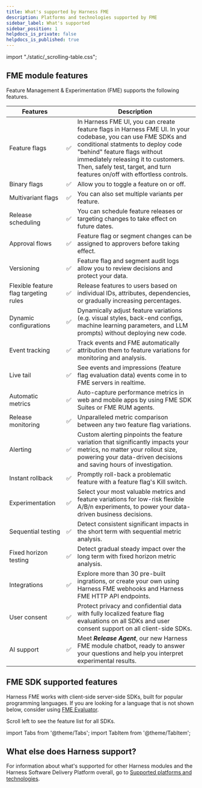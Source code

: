 ```yaml
---
title: What's supported by Harness FME
description: Platforms and technologies supported by FME
sidebar_label: What's supported
sidebar_position: 1
helpdocs_is_private: false
helpdocs_is_published: true
---
```

import "./static/_scrolling-table.css";

## FME module features

Feature Management & Experimentation (FME) supports the following features.

| **Features** | | **Description** |
| --- | --- | --- |
| Feature flags | ✅ | In Harness FME UI, you can create feature flags in Harness FME UI. In your codebase, you can use FME SDKs and conditional statments to deploy code "behind" feature flags without immediately releasing it to customers. Then, safely test, target, and turn features on/off with effortless controls. |
| Binary flags | ✅ | Allow you to toggle a feature on or off. |
| Multivariant flags | ✅ | You can also set multiple variants per feature. |
| Release scheduling | ✅ | You can schedule feature releases or targeting changes to take effect on future dates. |
| Approval flows | ✅ | Feature flag or segment changes can be assigned to approvers before taking effect. |
| Versioning | ✅ | Feature flag and segment audit logs allow you to review decisions and protect your data. |
| Flexible feature flag targeting rules | ✅ | Release features to users based on individual IDs, attributes, dependencies, or gradually increasing percentages. |
| Dynamic configurations | ✅ | Dynamically adjust feature variations (e.g. visual styles, back-end configs, machine learning parameters, and LLM prompts) without deploying new code. |
| Event tracking | ✅ | Track events and FME automatically attribution them to feature variations for monitoring and analysis. |
| Live tail | ✅ | See events and impressions (feature flag evaluation data) events come in to FME servers in realtime.
| Automatic metrics | ✅ | Auto-capture performance metrics in web and mobile apps by using FME SDK Suites or FME RUM agents. |
| Release monitoring | ✅ | Unparalleled metric comparison between any two feature flag variations. |
| Alerting | ✅ | Custom alerting pinpoints the feature variation that significantly impacts your metrics, no matter your rollout size, powering your data-driven decisions and saving hours of investigation. |
| Instant rollback | ✅ | Promptly roll-back a problematic feature with a feature flag's Kill switch. |
| Experimentation | ✅ | Select your most valuable metrics and feature variations for low-risk flexible A/B/n experiments, to power your data-driven business decisions. |
| Sequential testing | ✅ | Detect consistent significant impacts in the short term with sequential metric analysis. |
| Fixed horizon testing | ✅ | Detect gradual steady impact over the long term with fixed horizon metric analysis. |
| Integrations |  ✅ | Explore more than 30 pre-built ingrations, or create your own using Harness FME webhooks and Harness FME HTTP API endpoints. |
| User consent | ✅ | Protect privacy and confidential data with fully localized feature flag evaluations on all SDKs and user consent support on all client-side SDKs. |
| AI support | ✅ | Meet ___Release Agent___, our new Harness FME module chatbot, ready to answer your questions and help you interpret experimental results. |

## FME SDK supported features

Harness FME works with client-side server-side SDKs, built for popular programming languages. If you are looking for a language that is not shown below, consider using [FME Evaluator](https://help.split.io/hc/en-us/articles/360020037072-Split-Evaluator).

Scroll left to see the feature list for all SDKs.

import Tabs from '@theme/Tabs';
import TabItem from '@theme/TabItem';

<!--

<Tabs
  groupId="sdktab" queryString>
  <TabItem value="client-side" label="Client-side SDKs">

  Client-side SDKs evaluate feature flags on your web or mobile client. See below for the full list of supported features.

    <div style={{ overflowX: 'scroll', marginLeft: '0'}}>
      <table style={{border: '1px solid rgb(96, 103, 112)'}}>
        <thead>
          <tr>
            <th class='solidBgColor' style={{position: 'sticky', left:'0', minWidth:'15em'}}>Features</th>
            <th>[Android SDK Suite](/docs/feature-management-experimentation/sdks-and-infrastructure/docs/sdks/android/android-suite)</th>
            <th>      [Android SDK](/docs/feature-management-experimentation/sdks-and-infrastructure/docs/sdks/android/android-sdk)</th>
            <th>[Android RUM Agent](/docs/feature-management-experimentation/sdks-and-infrastructure/docs/sdks/android/android-rum-agent/)</th>
            <th>[Angular utilities](/docs/feature-management-experimentation/sdks-and-infrastructure/docs/sdks/angular/angular-utilities)</th>
            <th>[Browser SDK Suite](/docs/feature-management-experimentation/sdks-and-infrastructure/docs/sdks/javascript/browser-suite)</th>
            <th>      [Browser SDK](/docs/feature-management-experimentation/sdks-and-infrastructure/docs/sdks/javascript/browser-sdk/)</th>
            <th>[Browser RUM Agent](/docs/feature-management-experimentation/sdks-and-infrastructure/docs/sdks/javascript/browser-rum-agent/)</th>
            <th>   [Flutter plugin](/docs/feature-management-experimentation/sdks-and-infrastructure/docs/sdks/flutter/flutter-plugin)</th>
            <th>    [iOS SDK Suite](/docs/feature-management-experimentation/sdks-and-infrastructure/docs/sdks/ios/ios-suite)</th>
            <th>          [iOS SDK](/docs/feature-management-experimentation/sdks-and-infrastructure/docs/sdks/ios/ios-sdk/)</th>
            <th>    [iOS RUM Agent](/docs/feature-management-experimentation/sdks-and-infrastructure/docs/sdks/ios/ios-rum-agent/)</th>
            <th>   [JavaScript SDK](/docs/feature-management-experimentation/sdks-and-infrastructure/docs/sdks/javascript/javascript-sdk/)</th>
            <th>        [React SDK](/docs/feature-management-experimentation/sdks-and-infrastructure/docs/sdks/react/react-sdk/)</th>
            <th> [React Native SDK](/docs/feature-management-experimentation/sdks-and-infrastructure/docs/sdks/react/react-native-sdk/)</th>
            <th>        [Redux SDK](/docs/feature-management-experimentation/sdks-and-infrastructure/docs/sdks/redux/redux-sdk)</th>
          </tr>
        </thead>
        <tbody>
          <tr>
            <th class='solidBgColor' style={{position: 'sticky', left:'0'}}>Language(s)</th>
            <td>[Java](/docs/feature-management-experimentation/sdks-and-infrastructure/docs/sdks/java/android-suite)/[Kotlin](/docs/feature-management-experimentation/sdks-and-infrastructure/docs/sdks/kotlin/android-suite)</td>
            <td>[Java](/docs/feature-management-experimentation/sdks-and-infrastructure/docs/sdks/java/android-sdk/)/[Kotlin](/docs/feature-management-experimentation/sdks-and-infrastructure/docs/sdks/kotlin/android-sdk/)</td>
            <td>[Java](/docs/feature-management-experimentation/sdks-and-infrastructure/docs/sdks/java/android-rum-agent/)/[Kotlin](/docs/feature-management-experimentation/sdks-and-infrastructure/docs/sdks/kotlin/android-rum-agent/)</td>
            <td>[TypeScript](/docs/feature-management-experimentation/sdks-and-infrastructure/docs/sdks/typescript/angular-utilities)</td>
            <td>[JavaScript](/docs/feature-management-experimentation/sdks-and-infrastructure/docs/sdks/javascript/browser-suite)/ [TypeScript](/docs/feature-management-experimentation/sdks-and-infrastructure/docs/sdks/javascript/browser-suite)</td>
            <td>[JavaScript](/docs/feature-management-experimentation/sdks-and-infrastructure/docs/sdks/javascript/browser-sdk/)/ [TypeScript](/docs/feature-management-experimentation/sdks-and-infrastructure/docs/sdks/typescript/browser-sdk/)</td>
            <td>[JavaScript](/docs/feature-management-experimentation/sdks-and-infrastructure/docs/sdks/javascript/browser-rum-agent/)/ [TypeScript](/docs/feature-management-experimentation/sdks-and-infrastructure/docs/sdks/typescript/browser-rum-agent/)</td>
            <td>[Dart](/docs/feature-management-experimentation/sdks-and-infrastructure/docs/sdks/dart/flutter-plugin)/[Flutter](/docs/feature-management-experimentation/sdks-and-infrastructure/docs/sdks/flutter/flutter-plugin)</td>
            <td>[Swift](/docs/feature-management-experimentation/sdks-and-infrastructure/docs/sdks/swift/ios-suite)</td>
            <td>[Swift](/docs/feature-management-experimentation/sdks-and-infrastructure/docs/sdks/swift/ios-sdk/)</td>
            <td>[Swift](/docs/feature-management-experimentation/sdks-and-infrastructure/docs/sdks/swift/ios-rum-agent/)</td>
            <td>[JavaScript](/docs/feature-management-experimentation/sdks-and-infrastructure/docs/sdks/javascript/javascript-sdk/)/ [TypeScript](/docs/feature-management-experimentation/sdks-and-infrastructure/docs/sdks/typescript/javascript-sdk/)</td>
            <td>[JavaScript](/docs/feature-management-experimentation/sdks-and-infrastructure/docs/sdks/javascript/react-sdk/)/ [TypeScript](/docs/feature-management-experimentation/sdks-and-infrastructure/docs/sdks/typescript/react-sdk/)</td>
            <td>[JavaScript](/docs/feature-management-experimentation/sdks-and-infrastructure/docs/sdks/javascript/react-native-sdk/)/ [TypeScript](/docs/feature-management-experimentation/sdks-and-infrastructure/docs/sdks/typescript/react-native-sdk/)</td>
            <td>[JavaScript](/docs/feature-management-experimentation/sdks-and-infrastructure/docs/sdks/javascript/redux-sdk)/ [TypeScript](/docs/feature-management-experimentation/sdks-and-infrastructure/docs/sdks/typescript/redux-sdk)</td>
          </tr>
          <tr>
            <th class='solidBgColor' style={{position: 'sticky', left:'0'}}>Feature flag evaluation</th>
            <td>✅</td>
            <td>[✅](/docs/feature-management-experimentation/sdks-and-infrastructure/docs/sdks/android/android-sdk/#basic-use)</td>
            <td>✘</td>
            <td>✅</td>
            <td>✅</td>
            <td>[✅](/docs/feature-management-experimentation/sdks-and-infrastructure/docs/sdks/javascript/browser-sdk/#basic-use)</td>
            <td>✘</td>
            <td>✅</td>
            <td>✅</td>
            <td>[✅](/docs/feature-management-experimentation/sdks-and-infrastructure/docs/sdks/ios/ios-sdk/#basic-use)</td>
            <td>✘</td>
            <td>[✅](/docs/feature-management-experimentation/sdks-and-infrastructure/docs/sdks/javascript/javascript-sdk/#basic-use)</td>
            <td>[✅](/docs/feature-management-experimentation/sdks-and-infrastructure/docs/sdks/react/react-sdk/#basic-use)</td>
            <td>[✅](/docs/feature-management-experimentation/sdks-and-infrastructure/docs/sdks/react/react-native-sdk/#basic-use)</td>
            <td>✅</td>
          </tr>
          <tr>
            <th class='solidBgColor' style={{position: 'sticky', left:'0'}}>Dynamic config (for feature flag treatments)</th>
            <td>✅</td>
            <td>[✅](/docs/feature-management-experimentation/sdks-and-infrastructure/docs/sdks/android/android-sdk/advanced-feature-flag-evaluations/#get-treatments-with-configurations)</td>
            <td>✘</td>
            <td>✅</td>
            <td>✅</td>
            <td>[✅](/docs/feature-management-experimentation/sdks-and-infrastructure/docs/sdks/javascript/browser-sdk/advanced-feature-flag-evaluations/#get-treatments-with-configurations)</td>
            <td>✘</td>
            <td>✅</td>
            <td>✅</td>
            <td>[✅](/docs/feature-management-experimentation/sdks-and-infrastructure/docs/sdks/ios/ios-sdk/advanced-feature-flag-evaluations/#get-treatments-with-configurations)</td>
            <td>✘</td>
            <td>[✅](/docs/feature-management-experimentation/sdks-and-infrastructure/docs/sdks/javascript/javascript-sdk/advanced-feature-flag-evaluations/#get-treatments-with-configurations)</td>
            <td>[✅](/docs/feature-management-experimentation/sdks-and-infrastructure/docs/sdks/react/react-sdk/#example-of-getting-feature-flag-treatments-with-configurations)</td>
            <td>[✅](/docs/feature-management-experimentation/sdks-and-infrastructure/docs/sdks/react/react-native-sdk/advanced-feature-flag-evaluations/#get-treatments-with-configurations)</td>
            <td>✅</td>
          </tr>
          <tr>
            <th class='solidBgColor' style={{position: 'sticky', left:'0'}}>User ID targeting</th>
            <td>✅</td>
            <td>[✅](/docs/feature-management-experimentation/sdks-and-infrastructure/docs/sdks/android/android-sdk/#basic-use)</td>
            <td>✘</td>
            <td>✅</td>
            <td>✅</td>
            <td>[✅](/docs/feature-management-experimentation/sdks-and-infrastructure/docs/sdks/javascript/browser-sdk/#basic-use)</td>
            <td>✘</td>
            <td>✅</td>
            <td>✅</td>
            <td>[✅](/docs/feature-management-experimentation/sdks-and-infrastructure/docs/sdks/ios/ios-sdk/#basic-use)</td>
            <td>✘</td>
            <td>[✅](/docs/feature-management-experimentation/sdks-and-infrastructure/docs/sdks/javascript/javascript-sdk/#basic-use)</td>
            <td>[✅](/docs/feature-management-experimentation/sdks-and-infrastructure/docs/sdks/react/react-sdk/#basic-use)</td>
            <td>[✅](/docs/feature-management-experimentation/sdks-and-infrastructure/docs/sdks/react/react-native-sdk/#basic-use)</td>
            <td>✅</td>
          </tr>
          <tr>
            <th class='solidBgColor' style={{position: 'sticky', left:'0'}}>Segment targeting</th>
            <td>✅</td>
            <td>[✅](/docs/feature-management-experimentation/sdks-and-infrastructure/docs/sdks/android/android-sdk/#basic-use)</td>
            <td>✘</td>
            <td>✅</td>
            <td>✅</td>
            <td>[✅](/docs/feature-management-experimentation/sdks-and-infrastructure/docs/sdks/javascript/browser-sdk/#basic-use)</td>
            <td>✘</td>
            <td>✅</td>
            <td>✅</td>
            <td>[✅](/docs/feature-management-experimentation/sdks-and-infrastructure/docs/sdks/ios/ios-sdk/#basic-use)</td>
            <td>✘</td>
            <td>[✅](/docs/feature-management-experimentation/sdks-and-infrastructure/docs/sdks/javascript/javascript-sdk/#basic-use)</td>
            <td>[✅](/docs/feature-management-experimentation/sdks-and-infrastructure/docs/sdks/react/react-sdk/#basic-use)</td>
            <td>[✅](/docs/feature-management-experimentation/sdks-and-infrastructure/docs/sdks/react/react-native-sdk/#basic-use)</td>
            <td>✅</td>
          </tr>
          <tr>
            <th class='solidBgColor' style={{position: 'sticky', left:'0'}}>Large Segment targeting</th>
            <td>✅</td>
            <td>[✅](/docs/feature-management-experimentation/sdks-and-infrastructure/docs/sdks/android/android-sdk/#basic-use)</td>
            <td>✘</td>
            <td>✅</td>
            <td>✅</td>
            <td>[✅](/docs/feature-management-experimentation/sdks-and-infrastructure/docs/sdks/javascript/browser-sdk/#basic-use)</td>
            <td>✘</td>
            <td>✅</td>
            <td>✅</td>
            <td>[✅](/docs/feature-management-experimentation/sdks-and-infrastructure/docs/sdks/ios/ios-sdk/#basic-use)</td>
            <td>✘</td>
            <td>[✅](/docs/feature-management-experimentation/sdks-and-infrastructure/docs/sdks/javascript/javascript-sdk/#basic-use)</td>
            <td>[✅](/docs/feature-management-experimentation/sdks-and-infrastructure/docs/sdks/react/react-sdk/#basic-use)</td>
            <td>[✅](/docs/feature-management-experimentation/sdks-and-infrastructure/docs/sdks/react/react-native-sdk/#basic-use)</td>
            <td>✅</td>
          </tr>
          <tr>
            <th class='solidBgColor' style={{position: 'sticky', left:'0'}}>Custom attributes targeting</th>
            <td>✅</td>
            <td>[✅](/docs/feature-management-experimentation/sdks-and-infrastructure/docs/sdks/android/android-sdk/advanced-feature-flag-evaluations/#user-attributes)</td>
            <td>✘</td>
            <td>✅</td>
            <td>✅</td>
            <td>[✅](/docs/feature-management-experimentation/sdks-and-infrastructure/docs/sdks/javascript/browser-sdk/advanced-feature-flag-evaluations/#user-attributes)</td>
            <td>✘</td>
            <td>✅</td>
            <td>✅</td>
            <td>[✅](/docs/feature-management-experimentation/sdks-and-infrastructure/docs/sdks/ios/ios-sdk/advanced-feature-flag-evaluations/#user-attributes)</td>
            <td>✘</td>
            <td>[✅](/docs/feature-management-experimentation/sdks-and-infrastructure/docs/sdks/javascript/javascript-sdk/advanced-feature-flag-evaluations/#user-attributes)</td>
            <td>[✅](/docs/feature-management-experimentation/sdks-and-infrastructure/docs/sdks/react/react-sdk/advanced-feature-flag-evaluations/#user-attributes)</td>
            <td>[✅](/docs/feature-management-experimentation/sdks-and-infrastructure/docs/sdks/react/react-native-sdk/advanced-feature-flag-evaluations/#user-attributes)</td>
            <td>✅</td>
          </tr>
          <tr>
            <th class='solidBgColor' style={{position: 'sticky', left:'0'}}>Flag sets</th>
            <td>✅</td>
            <td>[✅](/docs/feature-management-experimentation/sdks-and-infrastructure/docs/sdks/android/android-sdk/configuration/#syncconfig)</td>
            <td>✘</td>
            <td>✅</td>
            <td>✅</td>
            <td>[✅](/docs/feature-management-experimentation/sdks-and-infrastructure/docs/sdks/javascript/browser-sdk/configuration/#splitfilters)</td>
            <td>✘</td>
            <td>✅</td>
            <td>✅</td>
            <td>[✅](/docs/feature-management-experimentation/sdks-and-infrastructure/docs/sdks/ios/ios-sdk/configuration/#sync)</td>
            <td>✘</td>
            <td>[✅](/docs/feature-management-experimentation/sdks-and-infrastructure/docs/sdks/javascript/javascript-sdk/configuration/#syncsplitfilters)</td>
            <td>✅</td>
            <td>✅</td>
            <td>✅</td>
          </tr>
          <tr>
            <th class='solidBgColor' style={{position: 'sticky', left:'0'}}>Experiments</th>
            <td>✅</td>
            <td>[✅](/docs/feature-management-experimentation/sdks-and-infrastructure/docs/sdks/android/android-sdk/track/)</td>
            <td>[✅](/docs/feature-management-experimentation/sdks-and-infrastructure/docs/real-user-monitoring/android-rum-agent/advanced-use-cases/#custom-events)</td>
            <td>✅</td>
            <td>✅</td>
            <td>[✅](/docs/feature-management-experimentation/sdks-and-infrastructure/docs/sdks/javascript/browser-sdk/track/)</td>
            <td>[✅](/docs/feature-management-experimentation/sdks-and-infrastructure/docs/sdks/javascript/browser-rum-agent/advanced-use-cases/#custom-events)</td>
            <td>✅</td>
            <td>✅</td>
            <td>[✅](/docs/feature-management-experimentation/sdks-and-infrastructure/docs/sdks/ios/ios-sdk/track/)</td>
            <td>[✅](/docs/feature-management-experimentation/sdks-and-infrastructure/docs/sdks/ios/ios-rum-agent/advanced-use-cases/#custom-events)</td>
            <td>[✅](/docs/feature-management-experimentation/sdks-and-infrastructure/docs/sdks/javascript/javascript-sdk/track/)</td>
            <td>[✅](/docs/feature-management-experimentation/sdks-and-infrastructure/docs/sdks/react/react-sdk/track/)</td>
            <td>[✅](/docs/feature-management-experimentation/sdks-and-infrastructure/docs/sdks/react/react-native-sdk/track/)</td>
            <td>✅</td>
          </tr>
          <tr>
            <th class='solidBgColor' style={{position: 'sticky', left:'0'}}>Event tracking</th>
            <td>✅</td>
            <td>[✅](/docs/feature-management-experimentation/sdks-and-infrastructure/docs/sdks/android/android-sdk/track/)</td>
            <td>[✅](/docs/feature-management-experimentation/sdks-and-infrastructure/docs/real-user-monitoring/android-rum-agent/advanced-use-cases/#custom-events)</td>
            <td>✅</td>
            <td>✅</td>
            <td>[✅](/docs/feature-management-experimentation/sdks-and-infrastructure/docs/sdks/javascript/browser-sdk/track/)</td>
            <td>[✅](/docs/feature-management-experimentation/sdks-and-infrastructure/docs/sdks/javascript/browser-rum-agent/advanced-use-cases/#custom-events)</td>
            <td>✅</td>
            <td>✅</td>
            <td>[✅](/docs/feature-management-experimentation/sdks-and-infrastructure/docs/sdks/ios/ios-sdk/track/)</td>
            <td>[✅](/docs/feature-management-experimentation/sdks-and-infrastructure/docs/sdks/ios/ios-rum-agent/advanced-use-cases/#custom-events)</td>
            <td>[✅](/docs/feature-management-experimentation/sdks-and-infrastructure/docs/sdks/javascript/javascript-sdk/track/)</td>
            <td>[✅](/docs/feature-management-experimentation/sdks-and-infrastructure/docs/sdks/react/react-sdk/track/)</td>
            <td>[✅](/docs/feature-management-experimentation/sdks-and-infrastructure/docs/sdks/react/react-native-sdk/track/)</td>
            <td>✅</td>
          </tr>
          <tr>
            <th class='solidBgColor' style={{position: 'sticky', left:'0'}}>Custom event properties</th>
            <td>✅</td>
            <td>[✅](/docs/feature-management-experimentation/sdks-and-infrastructure/docs/sdks/android/android-sdk/track/)</td>
            <td>[✅](/docs/feature-management-experimentation/sdks-and-infrastructure/docs/real-user-monitoring/android-rum-agent/advanced-use-cases/#custom-events)</td>
            <td>✅</td>
            <td>✅</td>
            <td>[✅](/docs/feature-management-experimentation/sdks-and-infrastructure/docs/sdks/javascript/browser-sdk/track/)</td>
            <td>[✅](/docs/feature-management-experimentation/sdks-and-infrastructure/docs/sdks/javascript/browser-rum-agent/advanced-use-cases/#custom-events)</td>
            <td>✅</td>
            <td>✅</td>
            <td>[✅](/docs/feature-management-experimentation/sdks-and-infrastructure/docs/sdks/ios/ios-sdk/track/)</td>
            <td>[✅](/docs/feature-management-experimentation/sdks-and-infrastructure/docs/sdks/ios/ios-rum-agent/advanced-use-cases/#custom-events)</td>
            <td>[✅](/docs/feature-management-experimentation/sdks-and-infrastructure/docs/sdks/javascript/javascript-sdk/track/)</td>
            <td>[✅](/docs/feature-management-experimentation/sdks-and-infrastructure/docs/sdks/react/react-sdk/track/)</td>
            <td>[✅](/docs/feature-management-experimentation/sdks-and-infrastructure/docs/sdks/react/react-native-sdk/track/)</td>
            <td>✅</td>
          </tr>
          <tr>
            <th class='solidBgColor' style={{position: 'sticky', left:'0'}}>Automatic metrics</th>
            <td>✅</td>
            <td>✘</td>
            <td>[✅](/docs/feature-management-experimentation/sdks-and-infrastructure/docs/sdks/android/android-rum-agent/#automatic-metric-creation)</td>
            <td>✘</td>
            <td>✅</td>
            <td>✘</td>
            <td>[✅](/docs/feature-management-experimentation/sdks-and-infrastructure/docs/sdks/javascript/browser-rum-agent/#automatic-metric-creation)</td>
            <td>✘</td>
            <td>✅</td>
            <td>✘</td>
            <td>[✅](/docs/feature-management-experimentation/sdks-and-infrastructure/docs/sdks/ios/ios-rum-agent/#automatic-metric-creation)</td>
            <td>✘</td>
            <td>✘</td>
            <td>✘</td>
            <td>✘</td>
          </tr>
          <tr>
            <th class='solidBgColor' style={{position: 'sticky', left:'0'}}>Localhost mode</th>
            <td>✅</td>
            <td>[✅](/docs/feature-management-experimentation/sdks-and-infrastructure/docs/sdks/android/android-sdk/localhost-mode/)</td>
            <td>✘</td>
            <td>✅</td>
            <td>✅</td>
            <td>[✅](/docs/feature-management-experimentation/sdks-and-infrastructure/docs/sdks/javascript/browser-sdk/localhost-mode/)</td>
            <td>✘</td>
            <td>✅</td>
            <td>✅</td>
            <td>[✅](/docs/feature-management-experimentation/sdks-and-infrastructure/docs/sdks/ios/ios-sdk/localhost-mode/)</td>
            <td>✘</td>
            <td>[✅](/docs/feature-management-experimentation/sdks-and-infrastructure/docs/sdks/javascript/javascript-sdk/localhost-mode/)</td>
            <td>[✅](/docs/feature-management-experimentation/sdks-and-infrastructure/docs/sdks/react/react-sdk/localhost-mode/)</td>
            <td>[✅](/docs/feature-management-experimentation/sdks-and-infrastructure/docs/sdks/react/react-native-sdk/localhost-mode/)</td>
            <td>✅</td>
          </tr>
          <tr>
            <th class='solidBgColor' style={{position: 'sticky', left:'0'}}>Flush</th>
            <td>✅</td>
            <td>[✅](/docs/feature-management-experimentation/sdks-and-infrastructure/docs/sdks/android/android-sdk/flush/)</td>
            <td>✘</td>
            <td>✘</td>
            <td>✘</td>
            <td>✘</td>
            <td>✘</td>
            <td>✘</td>
            <td>✅</td>
            <td>[✅](/docs/feature-management-experimentation/sdks-and-infrastructure/docs/sdks/ios/ios-sdk/flush/)</td>
            <td>✘</td>
            <td>✘</td>
            <td>✘</td>
            <td>✘</td>
            <td>✘</td>
          </tr>
          <tr>
            <th class='solidBgColor' style={{position: 'sticky', left:'0'}}>External impression listener (for data montoring integrations)</th>
            <td>✅</td>
            <td>[✅](/docs/feature-management-experimentation/sdks-and-infrastructure/docs/sdks/android/android-sdk/advanced-use-cases/#custom-impression-listener)</td>
            <td>✘</td>
            <td>✅</td>
            <td>✅</td>
            <td>[✅](/docs/feature-management-experimentation/sdks-and-infrastructure/docs/sdks/javascript/browser-sdk/advanced-use-cases/#custom-impression-listener)</td>
            <td>✘</td>
            <td>✅</td>
            <td>✅</td>
            <td>[✅](/docs/feature-management-experimentation/sdks-and-infrastructure/docs/sdks/ios/ios-sdk/advanced-use-cases/#custom-impression-listener)</td>
            <td>✘</td>
            <td>[✅](/docs/feature-management-experimentation/sdks-and-infrastructure/docs/sdks/javascript/javascript-sdk/advanced-use-cases/#custom-impression-listener)</td>
            <td>[✅](/docs/feature-management-experimentation/sdks-and-infrastructure/docs/sdks/react/react-sdk/advanced-use-cases/#custom-impression-listener)</td>
            <td>[✅](/docs/feature-management-experimentation/sdks-and-infrastructure/docs/sdks/react/react-native-sdk/advanced-use-cases/#custom-impression-listener)</td>
            <td>✅</td>
          </tr>
          <tr>
            <th class='solidBgColor' style={{position: 'sticky', left:'0'}}>Authentication header overrides</th>
            <td>✘</td>
            <td>✘</td>
            <td>✘</td>
            <td>✘</td>
            <td>✅</td>
            <td>[✅](/docs/feature-management-experimentation/sdks-and-infrastructure/docs/sdks/javascript/browser-sdk/configuration/#headeroverrides)</td>
            <td>✘</td>
            <td>✘</td>
            <td>✘</td>
            <td>✘</td>
            <td>✘</td>
            <td>[✅](/docs/feature-management-experimentation/sdks-and-infrastructure/docs/sdks/javascript/javascript-sdk/configuration/#headeroverrides)</td>
            <td>[✅](/docs/feature-management-experimentation/sdks-and-infrastructure/docs/sdks/react/react-sdk/configuration/#headeroverrides)</td>
            <td>[✅](/docs/feature-management-experimentation/sdks-and-infrastructure/docs/sdks/react/react-native-sdk/configuration/#headeroverrides)</td>
            <td>✘</td>
          </tr>
          <tr>
            <th class='solidBgColor' style={{position: 'sticky', left:'0'}}>Certificate pinning</th>
            <td>✅</td>
            <td>[✅](/docs/feature-management-experimentation/sdks-and-infrastructure/docs/sdks/android/android-sdk/advanced-use-cases/#certificate-pinning)</td>
            <td>✘</td>
            <td>✘</td>
            <td>✘</td>
            <td>✘</td>
            <td>✘</td>
            <td>✘</td>
            <td>✅</td>
            <td>[✅](/docs/feature-management-experimentation/sdks-and-infrastructure/docs/sdks/ios/ios-sdk/advanced-use-cases/#certificate-pinning)</td>
            <td>✘</td>
            <td>✘</td>
            <td>✘</td>
            <td>✘</td>
            <td>✘</td>
          </tr>
        </tbody>
      </table>
    </div>

  </TabItem>
  <TabItem value="server-side" label="Server-side SDKs">

  Server-side SDKs evaluate feature flags on your web server. See below for the full list of supported features.

    <div style={{ overflowX: 'scroll', marginLeft: '0'}}>
      <table style={{border: '1px solid rgb(96, 103, 112)'}}>
        <thead>
          <tr>
            <th class='solidBgColor' style={{position: 'sticky', left:'0'}}>Features</th>
            <th>Go SDK</th>
            <th>Java SDK</th>
            <th>.NET SDK</th>
            <th>Node.js SDK</th>
            <th>PHP SDK</th>
            <th>PHP Thin Client SDK</th>
            <th>Python SDK</th>
            <th>Ruby SDK</th>
          </tr>
        </thead>
        <tbody>
          <tr>
            <th class='solidBgColor' style={{position: 'sticky', left:'0'}}>Language(s)</th>
            <td>Golang</td>
            <td>Java/Kotlin</td>
            <td>C#</td>
            <td>JavaScript/ TypeScript</td>
            <td>PHP</td>
            <td>PHP</td>
            <td>Python</td>
            <td>Ruby/Ruby + Rails</td>
          </tr>
          <tr>
            <th class='solidBgColor' style={{position: 'sticky', left:'0'}}>Feature flag evaluation</th>
            <td>✅</td><td>✅</td><td>✅</td><td>✅</td><td>✅</td><td>✅</td><td>✅</td><td>✅</td>
          </tr>
          <tr>
            <th class='solidBgColor' style={{position: 'sticky', left:'0'}}>Dynamic config (for feature flag treatments)</th>
            <td>✅</td><td>✅</td><td>✅</td><td>✅</td><td>✅</td><td>✅</td><td>✅</td><td>✅</td>
          </tr>
          <tr>
            <th class='solidBgColor' style={{position: 'sticky', left:'0'}}>User ID targeting</th>
            <td>✅</td><td>✅</td><td>✅</td><td>✅</td><td>✅</td><td>✅</td><td>✅</td><td>✅</td>
          </tr>
          <tr>
            <th class='solidBgColor' style={{position: 'sticky', left:'0'}}>Segment targeting</th>
            <td>✅</td><td>✅</td><td>✅</td><td>✅</td><td>✅</td><td>✅</td><td>✅</td><td>✅</td>
          </tr>
          <tr>
            <th class='solidBgColor' style={{position: 'sticky', left:'0'}}>Custom attributers targeting</th>
            <td>✅</td><td>✅</td><td>✅</td><td>✅</td><td>✅</td><td>✅</td><td>✅</td><td>✅</td>
          </tr>
          <tr>
            <th class='solidBgColor' style={{position: 'sticky', left:'0'}}>Experiments</th>
            <td>✅</td><td>✅</td><td>✅</td><td>✅</td><td>✅</td><td>✅</td><td>✅</td><td>✅</td>
          </tr>
          <tr>
            <th class='solidBgColor' style={{position: 'sticky', left:'0'}}>Event tracking</th>
            <td>✅</td><td>✅</td><td>✅</td><td>✅</td><td>✅</td><td>✅</td><td>✅</td><td>✅</td>
          </tr>
          <tr>
            <th class='solidBgColor' style={{position: 'sticky', left:'0'}}>Custom event properties</th>
            <td>✅</td><td>✅</td><td>✅</td><td>✅</td><td>✅</td><td>✅</td><td>✅</td><td>✅</td>
          </tr>
          <tr>
            <th class='solidBgColor' style={{position: 'sticky', left:'0'}}>Automatic metrics</th>
            <td>✅</td><td>✅</td><td>✅</td><td>✅</td><td>✅</td><td>✅</td><td>✅</td><td>✅</td>
          </tr>
          <tr>
            <th class='solidBgColor' style={{position: 'sticky', left:'0'}}>Localhost mode</th>
            <td>✅</td><td>✅</td><td>✅</td><td>✅</td><td>✅</td><td>✅</td><td>✅</td><td>✅</td>
          </tr>
          <tr>
            <th class='solidBgColor' style={{position: 'sticky', left:'0'}}>External impression listener (for data montoring integrations)</th>
            <td>✅</td><td>✅</td><td>✅</td><td>✅</td><td>✅</td><td>✅</td><td>✅</td><td>✅</td>
          </tr>
          <tr>
            <th class='solidBgColor' style={{position: 'sticky', left:'0'}}>FME Synchronizer suport</th>
            <td>✅</td><td>✅</td><td>✅</td><td>✅</td><td>✅</td><td>✅</td><td>✅</td><td>✅</td>
          </tr>
          <tr>
            <th class='solidBgColor' style={{position: 'sticky', left:'0'}}>FME Proxy suport</th>
            <td>✅</td><td>✅</td><td>✅</td><td>✅</td><td>✅</td><td>✅</td><td>✅</td><td>✅</td>
          </tr>
          <tr>
            <th class='solidBgColor' style={{position: 'sticky', left:'0'}}>Network proxy pinning</th>
            <td>✅</td><td>✅</td><td>✅</td><td>✅</td><td>✅</td><td>✅</td><td>✅</td><td>✅</td>
          </tr>
        </tbody>
      </table>
    </div>

  </TabItem>
</Tabs>

-->

<!-- TODO - uncomment this when the FME module can be selected in the Idea Portal
## Feature requests

Some of our best ideas come from our customers. You can submit your feature requests to [Harness Idea Portal](https://ideas.harness.io/feature-request).
-->

## What else does Harness support?

For information about what's supported for other Harness modules and the Harness Software Delivery Platform overall, go to [Supported platforms and technologies](/docs/platform/platform-whats-supported.md).
